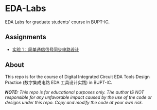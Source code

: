 <!--
 * Copyright (c) 2025 by Albresky, All Rights Reserved. 
 * 
 * @Author: Albresky albre02@outlook.com
 * @Date: 2025-03-20 02:09:15
 * @LastEditTime: 2025-03-30 17:30:46
 * @FilePath: /BUPT-EDA-Labs/README.md
 * 
 * @Description: 数字集成电路 EDA 工具设计实践 README
-->
# EDA-Labs
EDA Labs for graduate students' course in BUPT-IC.


## Assignments

- [实验 1：简单通信信号同步电路设计](lab1/README.md)



## About

This repo is for the course of Digital Integrated Circuit EDA Tools Design Practice (数字集成电路 EDA 工具设计实践) in BUPT-IC. 

***NOTE:** This repo is for educational purposes only. The author IS NOT responsible for any unfavorable impact caused by the use of the code or designs under this repo. Copy and modify the code at your own risk.*
